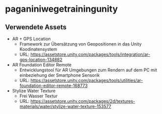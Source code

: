 # paganiniwegetrainingunity 

## Verwendete Assets
- AR + GPS Location
    - Framework zur Übersätzung von Geopositionen in das Unity Koodinatensystem
    - URL: https://assetstore.unity.com/packages/tools/integration/ar-gps-location-134882
- AR Foundation Editor Remote
    - Entwicklungstool für AR Umgebungen zum Rendern auf dem PC mit einbeziehung der Smartphone Sensorik
    - URL: https://assetstore.unity.com/packages/tools/utilities/ar-foundation-editor-remote-168773
- Stylize Water Texture
    - Frei Wasser Textur
    - URL: https://assetstore.unity.com/packages/2d/textures-materials/water/stylize-water-texture-153577
